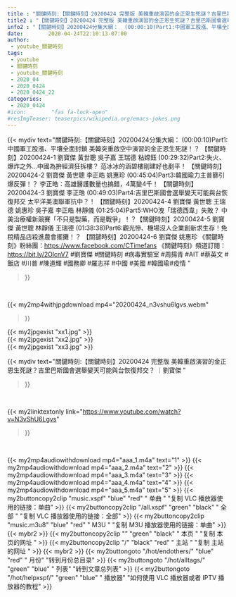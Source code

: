 ```yaml
---
title : "關鍵時刻:【關鍵時刻】20200424 完整版 美韓重啟演習的金正恩生死謎？吉里巴斯國會選舉變天可能與台恢復邦交？ ｜劉寶傑 "
title2 : "【關鍵時刻】20200424 完整版 美韓重啟演習的金正恩生死謎？吉里巴斯國會選舉變天可能與台恢復邦交？ ｜劉寶傑 "
info2 : "【關鍵時刻】20200424分集大綱：  (00:00:10)Part1:中國軍工股漲、平壤全面封鎖 美韓突重啟空中演習的金正恩生死謎！？ 【關鍵時刻】20200424-1 劉寶傑 黃世聰 吳子嘉 王瑞德 粘嫦鈺  (00:29:32)Part2:失火、爆炸之外…中國為拚經濟狂拆樓？ 范冰冰的涵碧樓剛建好也剷平！ 【關鍵時刻】20200424-2 劉寶傑 黃世聰 李正皓 姚惠珍  (00:45:04)Part3:韓國瑜力主普篩引爆反彈！？ 李正皓：高雄醫護數量也搞錯，4萬變4千！ 【關鍵時刻】20200424-3 劉寶傑 李正皓  (00:49:03)Part4:吉里巴斯國會選舉變天可能與台恢復邦交 太平洋美澳聯軍抗中？！ 【關鍵時刻】20200424-4 劉寶傑 黃世聰 王瑞德 姚惠珍 吳子嘉 李正皓 林靜儀  (01:25:04)Part5:WHO洩「瑞德西韋」失敗？ 中美治療權新競賽「不只是製藥，而是戰爭」！？【關鍵時刻】20200424-5 劉寶傑 黃世聰 林靜儀 王瑞德  (01:38:38)Part6:觀光慘、機場沒人企業創新求生存！免稅精品店殺進農會擺攤！？ 【關鍵時刻】20200424-6 劉寶傑 姚惠珍  《關鍵時刻》粉絲團：https://www.facebook.com/CTimefans 《關鍵時刻》頻道訂閱：https://bit.ly/2OlcnV7  #劉寶傑 #關鍵時刻 #病毒實驗室 #周揚青 #AIT #蔡英文 #飯店 #川普 #陳道輝 #國務卿 #羅志祥 #中國 #美國 #韓國瑜#疫情 "
date:        2020-04-24T22:10:13-07:00
author:
 - youtube_關鍵時刻
tags:
 - youtube
 - 關鍵時刻
 - youtube_關鍵時刻
 - 2020_04
 - 2020_0424
 - 2020_0424_22
categories:
 - 2020_0424
#icon:        "fas fa-lock-open"
#resImgTeaser: teaserpics/wikipedia.org/emacs-jokes.png
---
```


{{< mydiv text="關鍵時刻:【關鍵時刻】20200424分集大綱：  (00:00:10)Part1:中國軍工股漲、平壤全面封鎖 美韓突重啟空中演習的金正恩生死謎！？ 【關鍵時刻】20200424-1 劉寶傑 黃世聰 吳子嘉 王瑞德 粘嫦鈺  (00:29:32)Part2:失火、爆炸之外…中國為拚經濟狂拆樓？ 范冰冰的涵碧樓剛建好也剷平！ 【關鍵時刻】20200424-2 劉寶傑 黃世聰 李正皓 姚惠珍  (00:45:04)Part3:韓國瑜力主普篩引爆反彈！？ 李正皓：高雄醫護數量也搞錯，4萬變4千！ 【關鍵時刻】20200424-3 劉寶傑 李正皓  (00:49:03)Part4:吉里巴斯國會選舉變天可能與台恢復邦交 太平洋美澳聯軍抗中？！ 【關鍵時刻】20200424-4 劉寶傑 黃世聰 王瑞德 姚惠珍 吳子嘉 李正皓 林靜儀  (01:25:04)Part5:WHO洩「瑞德西韋」失敗？ 中美治療權新競賽「不只是製藥，而是戰爭」！？【關鍵時刻】20200424-5 劉寶傑 黃世聰 林靜儀 王瑞德  (01:38:38)Part6:觀光慘、機場沒人企業創新求生存！免稅精品店殺進農會擺攤！？ 【關鍵時刻】20200424-6 劉寶傑 姚惠珍  《關鍵時刻》粉絲團：https://www.facebook.com/CTimefans 《關鍵時刻》頻道訂閱：https://bit.ly/2OlcnV7  #劉寶傑 #關鍵時刻 #病毒實驗室 #周揚青 #AIT #蔡英文 #飯店 #川普 #陳道輝 #國務卿 #羅志祥 #中國 #美國 #韓國瑜#疫情 "
>}}
<br>


{{< my2mp4withjpgdownload mp4="20200424_n3vshu6lgvs.webm"
>}}

{{< my2jpgexist "xx1.jpg" >}}<br>
{{< my2jpgexist "xx2.jpg" >}}<br>
{{< my2jpgexist "xx3.jpg" >}}<br>



{{< mydiv text="關鍵時刻:【關鍵時刻】20200424 完整版 美韓重啟演習的金正恩生死謎？吉里巴斯國會選舉變天可能與台恢復邦交？ ｜劉寶傑 "
>}}
<br>

{{< my2linktextonly link="https://www.youtube.com/watch?v=N3vShU6Lgvs"
>}}


<br>

{{< my2mp4audiowithdownload mp4="aaa_1.m4a"    text="1" >}}
{{< my2mp4audiowithdownload mp4="aaa_2.m4a"    text="2" >}}
{{< my2mp4audiowithdownload mp4="aaa_3.m4a"    text="3" >}}
{{< my2mp4audiowithdownload mp4="aaa_4.m4a"    text="4" >}}
{{< my2mp4audiowithdownload mp4="aaa_5.m4a"    text="5" >}}
{{< my2buttoncopy2clip "music.xspf"        "blue"   "red"    " 单曲 "  "复制 VLC 播放器使用的链接：单曲" >}} {{< my2buttoncopy2clip "/all.xspf"         "green"  "black"  " 全部 "  "复制 VLC 播放器使用的链接：全部" >}} {{< my2buttoncopy2clip "music.m3u8"        "blue"   "red"    " M3U  "    "复制 M3U 播放器使用的链接：单曲" >}} {{< mybr2 >}} {{< my2buttoncopy2clip ""                  "green"  "black"  " 本页 "    "复制 本页的网址 " >}} {{< my2buttoncopy2clip "/"                 "black"  "red"    " 主站 "    "复制 主站的网址 " >}} {{< mybr2 >}} {{< my2buttongoto      "/hot/endothers/"   "blue"   "red"    " 月份"   "转到月份总目录" >}} {{< my2buttongoto      "/hot/alltags/"     "green"  "blue"   " 列表"   "转到文章总列表" >}} {{< my2buttongoto      "/hot/helpxspf/"    "green"  "blue"   " 播放器" "如何使用 VLC 播放器或者 IPTV 播放器的教程" >}} 
